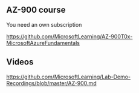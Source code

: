 ## AZ-900 course
You need an own subscription

https://github.com/MicrosoftLearning/AZ-900T0x-MicrosoftAzureFundamentals

## Videos
https://github.com/MicrosoftLearning/Lab-Demo-Recordings/blob/master/AZ-900.md

